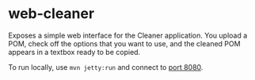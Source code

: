 # web-cleaner

Exposes a simple web interface for the Cleaner application. You upload a POM, check off the options
that you want to use, and the cleaned POM appears in a textbox ready to be copied.

To run locally, use `mvn jetty:run` and connect to [port 8080](http://localhost:8080/web-cleaner/cleaner).

